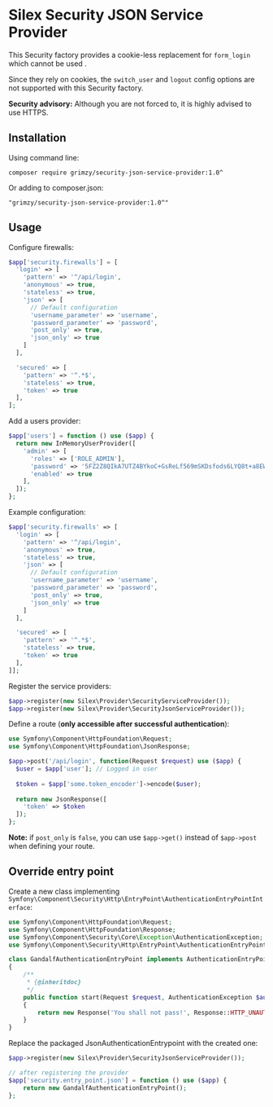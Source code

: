 # Silex Security JSON Service Provider

This Security factory provides a cookie-less replacement for `form_login` which cannot be used .

Since they rely on cookies, the `switch_user` and `logout` config options are not supported with this Security factory.

**Security advisory:** Although you are not forced to, it is highly advised to use HTTPS.

## Installation

Using command line:

```shell
composer require grimzy/security-json-service-provider:1.0^
```

Or adding to composer.json:

```
"grimzy/security-json-service-provider:1.0^"
```

## Usage

Configure firewalls:

```php
$app['security.firewalls'] = [
  'login' => [
    'pattern' => '^/api/login',
    'anonymous' => true,
    'stateless' => true,
    'json' => [
      // Default configuration
      'username_parameter' => 'username',
      'password_parameter' => 'password',
      'post_only' => true,
      'json_only' => true
    ]
  ],

  'secured' => [
    'pattern' => '^.*$',
    'stateless' => true,
    'token' => true	
  ],
];
```

Add a users provider:

```php
$app['users'] = function () use ($app) {
  return new InMemoryUserProvider([
    'admin' => [
      'roles' => ['ROLE_ADMIN'],
      'password' => '5FZ2Z8QIkA7UTZ4BYkoC+GsReLf569mSKDsfods6LYQ8t+a8EW9oaircfMpmaLbPBh4FOBiiFyLfuZmTSUwzZg==',	// foo
      'enabled' => true
    ],
  ]);
};
```

Example configuration:

```php
$app['security.firewalls' => [
  'login' => [
    'pattern' => '^/api/login',
    'anonymous' => true,
    'stateless' => true,
    'json' => [
      // Default configuration
      'username_parameter' => 'username',
      'password_parameter' => 'password',
      'post_only' => true,
      'json_only' => true
    ]
  ],

  'secured' => [
    'pattern' => '^.*$',
    'stateless' => true,
    'token' => true
  ],
]];
```

Register the service providers:

```php
$app->register(new Silex\Provider\SecurityServiceProvider());
$app->register(new Silex\Provider\SecurityJsonServiceProvider());
```

Define a route (**only accessible after successful authentication**):

```php
use Symfony\Component\HttpFoundation\Request;
use Symfony\Component\HttpFoundation\JsonResponse;

$app->post('/api/login', function(Request $request) use ($app) {
  $user = $app['user'];	// Logged in user
  
  $token = $app['some.token_encoder']->encode($user);
  
  return new JsonResponse([
    'token' => $token
  ]);
};
```
**Note:** if `post_only` is `false`, you can use `$app->get()` instead of `$app->post` when defining your route.

## Override entry point

Create a new class implementing `Symfony\Component\Security\Http\EntryPoint\AuthenticationEntryPointInterface`:

```php
use Symfony\Component\HttpFoundation\Request;
use Symfony\Component\HttpFoundation\Response;
use Symfony\Component\Security\Core\Exception\AuthenticationException;
use Symfony\Component\Security\Http\EntryPoint\AuthenticationEntryPointInterface;

class GandalfAuthenticationEntryPoint implements AuthenticationEntryPointInterface
{
    /**
     * {@inheritdoc}
     */
    public function start(Request $request, AuthenticationException $authException = null)
    {
        return new Response('You shall not pass!', Response::HTTP_UNAUTHORIZED);
    }
}
```

Replace the packaged JsonAuthenticationEntrypoint with the created one:

```php
$app->register(new Silex\Provider\SecurityJsonServiceProvider());

// after registering the provider
$app['security.entry_point.json'] = function () use ($app) {
    return new GandalfAuthenticationEntryPoint();
};
```